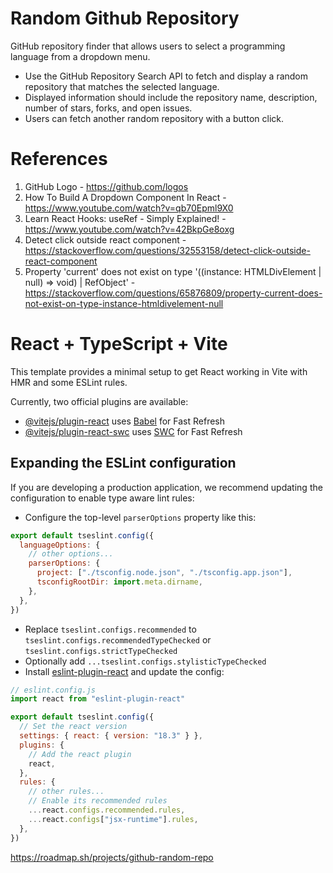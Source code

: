 # Random Github Repository

GitHub repository finder that allows users to select a programming language from a dropdown menu.

- Use the GitHub Repository Search API to fetch and display a random repository that matches the selected language.
- Displayed information should include the repository name, description, number of stars, forks, and open issues.
- Users can fetch another random repository with a button click.

# References

1. GitHub Logo - https://github.com/logos
2. How To Build A Dropdown Component In React - https://www.youtube.com/watch?v=qb70Epml9X0
3. Learn React Hooks: useRef - Simply Explained! - https://www.youtube.com/watch?v=42BkpGe8oxg
4. Detect click outside react component - https://stackoverflow.com/questions/32553158/detect-click-outside-react-component
5. Property 'current' does not exist on type '((instance: HTMLDivElement | null) => void) | RefObject<HTMLDivElement>' - https://stackoverflow.com/questions/65876809/property-current-does-not-exist-on-type-instance-htmldivelement-null

# React + TypeScript + Vite

This template provides a minimal setup to get React working in Vite with HMR and some ESLint rules.

Currently, two official plugins are available:

- [@vitejs/plugin-react](https://github.com/vitejs/vite-plugin-react/blob/main/packages/plugin-react/README.md) uses [Babel](https://babeljs.io/) for Fast Refresh
- [@vitejs/plugin-react-swc](https://github.com/vitejs/vite-plugin-react-swc) uses [SWC](https://swc.rs/) for Fast Refresh

## Expanding the ESLint configuration

If you are developing a production application, we recommend updating the configuration to enable type aware lint rules:

- Configure the top-level `parserOptions` property like this:

```js
export default tseslint.config({
  languageOptions: {
    // other options...
    parserOptions: {
      project: ["./tsconfig.node.json", "./tsconfig.app.json"],
      tsconfigRootDir: import.meta.dirname,
    },
  },
})
```

- Replace `tseslint.configs.recommended` to `tseslint.configs.recommendedTypeChecked` or `tseslint.configs.strictTypeChecked`
- Optionally add `...tseslint.configs.stylisticTypeChecked`
- Install [eslint-plugin-react](https://github.com/jsx-eslint/eslint-plugin-react) and update the config:

```js
// eslint.config.js
import react from "eslint-plugin-react"

export default tseslint.config({
  // Set the react version
  settings: { react: { version: "18.3" } },
  plugins: {
    // Add the react plugin
    react,
  },
  rules: {
    // other rules...
    // Enable its recommended rules
    ...react.configs.recommended.rules,
    ...react.configs["jsx-runtime"].rules,
  },
})
```

https://roadmap.sh/projects/github-random-repo
